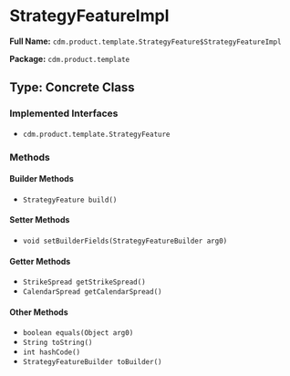 # StrategyFeatureImpl

**Full Name:** `cdm.product.template.StrategyFeature$StrategyFeatureImpl`

**Package:** `cdm.product.template`

## Type: Concrete Class

### Implemented Interfaces

- `cdm.product.template.StrategyFeature`

### Methods

#### Builder Methods

- `StrategyFeature build()`

#### Setter Methods

- `void setBuilderFields(StrategyFeatureBuilder arg0)`

#### Getter Methods

- `StrikeSpread getStrikeSpread()`
- `CalendarSpread getCalendarSpread()`

#### Other Methods

- `boolean equals(Object arg0)`
- `String toString()`
- `int hashCode()`
- `StrategyFeatureBuilder toBuilder()`

